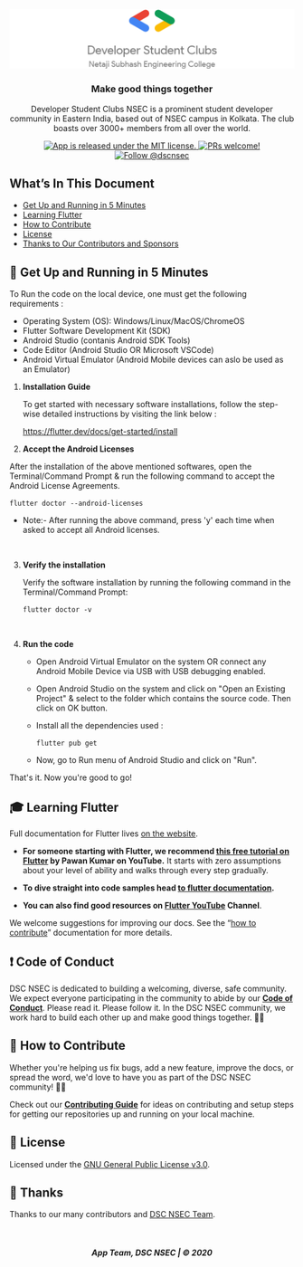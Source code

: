 <p align="center">
  <a href="https://www.dscnsec.com">
    <img alt="DSC NSEC" src="https://github.com/dscnsec/DSC-NSEC-App/blob/master/assets/images/logo_doc.png" height="auto" width="auto" />
  </a>
</p>
<h3 align="center">
  Make good things together
</h3>
<p align="center">
  Developer Student Clubs NSEC is a prominent student developer community in Eastern India, based out of NSEC campus in Kolkata. The club boasts over 3000+ members from all over the world.
</p>
<p align="center">
  <a href="">
    <img src="https://img.shields.io/badge/license-GNU General Public License v3.0-blue.svg" alt="App is released under the MIT license." />
  </a>
  <a href="https://github.com/dscnsec/DSC-NSEC-App/blob/master/CODE_OF_CONDUCT.md">
    <img src="https://img.shields.io/badge/PRs-welcome-brightgreen.svg" alt="PRs welcome!" />
  </a>
  <a href="https://twitter.com/intent/follow?screen_name=dscnsec">
    <img src="https://img.shields.io/twitter/follow/dscnsec.svg?label=Follow%20@dscnsec" alt="Follow @dscnsec" />
  </a>
</p>

## What’s In This Document

- [Get Up and Running in 5 Minutes](#-get-up-and-running-in-5-minutes)
- [Learning Flutter](#-learning-flutter)
- [How to Contribute](#-how-to-contribute)
- [License](#memo-license)
- [Thanks to Our Contributors and Sponsors](#-thanks)

## 🚀 Get Up and Running in 5 Minutes

To Run the code on the local device, one must get the following requirements :

* Operating System (OS): Windows/Linux/MacOS/ChromeOS	
* Flutter Software Development Kit (SDK)
* Android Studio (contanis Android SDK Tools)
* Code Editor (Android Studio OR Microsoft VSCode)
* Android Virtual Emulator (Android Mobile devices can aslo be used as an Emulator)

1. **Installation Guide**

    To get started with necessary software installations, follow the step-wise detailed instructions by visiting the link below : 

    https://flutter.dev/docs/get-started/install

2. **Accept the Android Licenses**

  After the installation of the above mentioned softwares, open the Terminal/Command Prompt & run the following command to accept the Android License Agreements.

  ```
  flutter doctor --android-licenses
  ```

* Note:- After running the above command, press 'y' each time when asked to accept all Android licenses.
<br>

3. **Verify the installation**

   Verify the software installation by running the following command in the Terminal/Command Prompt:

   ```
   flutter doctor -v
   ```
<br>

4. **Run the code**
    
    - Open Android Virtual Emulator on the system OR connect any Android Mobile Device via USB with USB debugging enabled.

    - Open Android Studio on the system and click on "Open an Existing Project" & select to the folder which contains the source code. Then click on OK button.

    - Install all the dependencies used :
        ```
        flutter pub get
        ```

    - Now, go to Run menu of Android Studio and click on "Run".


That's it. Now you're good to go!

## 🎓 Learning Flutter
Full documentation for Flutter lives [on the website](https://flutter.dev/docs).

- **For someone starting with Flutter, we recommend [this free tutorial on Flutter](https://www.youtube.com/watch?v=qWL1lGchpRA&list=PLR2qQy0Zxs_UdqAcaipPR3CG1Ly57UlhV) by Pawan Kumar on YouTube.** It starts with zero assumptions about your level of ability and walks through every step gradually.

- **To dive straight into code samples head [to flutter documentation](https://www.flutter/dev/).**

- **You can also find good resources on [Flutter YouTube](https://www.youtube.com/flutterdev) Channel**.

We welcome suggestions for improving our docs. See the “[how to contribute](https://github.com/dscnsec/DSC-NSEC-App/blob/master/CODE_OF_CONDUCT.md)” documentation for more details.

## ❗ Code of Conduct
  
DSC NSEC is dedicated to building a welcoming, diverse, safe community. We expect everyone participating in the community to abide by our [**Code of Conduct**](https://github.com/dscnsec/DSC-NSEC-App/blob/master/CODE_OF_CONDUCT.md). Please read it. Please follow it. In the DSC NSEC community, we work hard to build each other up and make good things together. 💪💜

## 🤝 How to Contribute

Whether you're helping us fix bugs, add a new feature, improve the docs, or spread the word, we'd love to have you as part of the DSC NSEC community! :muscle::purple_heart:

Check out our [**Contributing Guide**](https://github.com/dscnsec/DSC-NSEC-App/blob/master/CONTRIBUTING.md) for ideas on contributing and setup steps for getting our repositories up and running on your local machine.

## :memo: License

Licensed under the [GNU General Public License v3.0](https://github.com/dscnsec/DSC-NSEC-App/blob/master/LICENSE).

## 💜 Thanks

Thanks to our many contributors and [DSC NSEC Team](https://dscnsec.com/team).

<br>
<h5 align="center">
App Team, DSC NSEC | © 2020
</h5>
